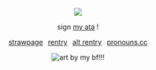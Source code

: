 </p>

<div align="center">

![](https://komarev.com/ghpvc/?username=beaverhollow&label=survivors&style=flat-square&color=272727&base=23264)

</div>

<div align="center">
  
sign
[my ata](https://adminvirus.atabook.org/) !


 [strawpage](https://boytreat.straw.page/)⠀[rentry](https://rentry.co/boytreat)⠀[alt rentry](https://rentry.co/fret)⠀[pronouns.cc](https://pronouns.cc/@adminvirus) 

</div>

<div align="center">

![art by my bf!!!](https://files.catbox.moe/h4t5pd.png)

</div>


